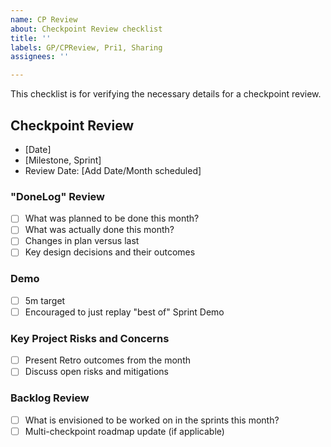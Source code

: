 ```yaml
---
name: CP Review
about: Checkpoint Review checklist
title: ''
labels: GP/CPReview, Pri1, Sharing
assignees: ''

---
```


This checklist is for verifying the necessary details for a checkpoint review. 

## Checkpoint Review
- [Date]
- [Milestone, Sprint]
- Review Date: [Add Date/Month scheduled]

### "DoneLog" Review
- [ ] What was planned to be done this month?
- [ ] What was actually done this month?
- [ ] Changes in plan versus last
- [ ] Key design decisions and their outcomes

### Demo
- [ ] 5m target
- [ ] Encouraged to just replay "best of" Sprint Demo

### Key Project Risks and Concerns
- [ ] Present Retro outcomes from the month
- [ ] Discuss open risks and mitigations

### Backlog Review
- [ ] What is envisioned to be worked on in the sprints this month?
- [ ] Multi-checkpoint roadmap update (if applicable)
